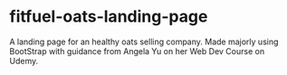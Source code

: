 # fitfuel-oats-landing-page

A landing page for an healthy oats selling company. Made majorly using BootStrap with guidance from Angela Yu on her Web Dev Course on Udemy.
